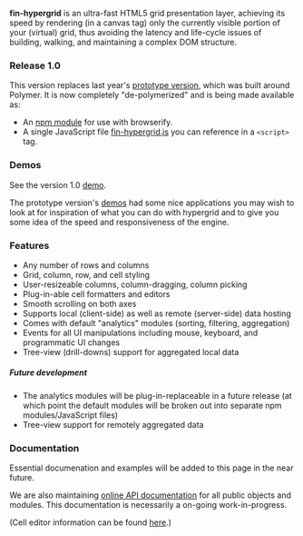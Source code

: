 **fin-hypergrid** is an ultra-fast HTML5 grid presentation layer, achieving its speed by rendering (in a canvas tag) only the currently visible portion of your (virtual) grid, thus avoiding the latency and life-cycle issues of building, walking, and maintaining a complex DOM structure.

### Release 1.0

This version replaces last year's [prototype version](https://github.com/openfin/fin-hypergrid/tree/polymer-prototype), which was built around Polymer. It is now completely "de-polymerized" and is being made available as:
* An [npm module](https://www.npmjs.com/package/fin-hypergrid) for use with browserify.
* A single JavaScript file [fin-hypergrid.js](https://openfin.github.io/fin-hypergrid/build/fin-hypergrid.js) you can reference in a `<script>` tag.

### Demos

See the version 1.0 [demo](https://openfin.github.io/fin-hypergrid).

The prototype version's [demos](http://openfin.github.io/fin-hypergrid/components/fin-hypergrid/demo.html) had some nice applications you may wish to look at for inspiration of what you can do with hypergrid and to give you some idea of the speed and responsiveness of the engine.

### Features

* Any number of rows and columns
* Grid, column, row, and cell styling
* User-resizeable columns, column-dragging, column picking
* Plug-in-able cell formatters and editors
* Smooth scrolling on both axes
* Supports local (client-side) as well as remote (server-side) data hosting
* Comes with default "analytics" modules (sorting, filtering, aggregation)
* Events for all UI manipulations including mouse, keyboard, and programmatic UI changes
* Tree-view (drill-downs) support for aggregated local data

##### Future development

* The analytics modules will be plug-in-replaceable in a future release (at which point the default modules will be broken out into separate npm modules/JavaScript files)
* Tree-view support for remotely aggregated data

### Documentation

Essential documenation and examples will be added to this page in the near future.

We are also maintaining [online API documentation](http://openfin.github.io/fin-hypergrid/doc/Hypergrid.html) for all public objects and modules. This documentation is necessarily a on-going work-in-progress.

(Cell editor information can be found [here](http://openfin.github.io/fin-hypergrid/doc/tutorial-cell-editors.html).)
